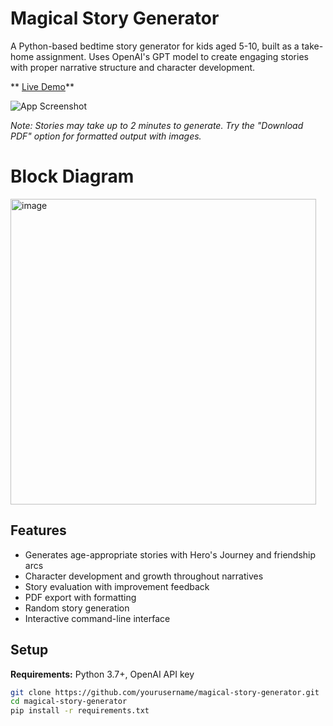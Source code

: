 # Magical Story Generator

A Python-based bedtime story generator for kids aged 5-10, built as a take-home assignment. Uses OpenAI's GPT model to create engaging stories with proper narrative structure and character development.

** [Live Demo](https://hippocratic-takehome.fly.dev/)**

![App Screenshot](https://github.com/user-attachments/assets/6a301beb-6875-44c0-893e-5e708140127f)

*Note: Stories may take up to 2 minutes to generate. Try the "Download PDF" option for formatted output with images.*


# Block Diagram 


<img width="489" alt="image" src="https://github.com/user-attachments/assets/06d78196-0af2-4516-ad38-7c9a9197285d" />

## Features

- Generates age-appropriate stories with Hero's Journey and friendship arcs
- Character development and growth throughout narratives
- Story evaluation with improvement feedback
- PDF export with formatting
- Random story generation
- Interactive command-line interface

## Setup

**Requirements:** Python 3.7+, OpenAI API key

```bash
git clone https://github.com/yourusername/magical-story-generator.git
cd magical-story-generator
pip install -r requirements.txt

